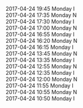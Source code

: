 2017-04-24 19:45 Monday  I  
2017-04-24 17:35 Monday  N  
2017-04-24 17:30 Monday  I  
2017-04-24 17:00 Monday  N  
2017-04-24 16:55 Monday  I  
2017-04-24 16:20 Monday  N  
2017-04-24 16:15 Monday  I  
2017-04-24 13:45 Monday  N  
2017-04-24 13:35 Monday  I  
2017-04-24 12:55 Monday  N  
2017-04-24 12:35 Monday  I  
2017-04-24 12:00 Monday  N  
2017-04-24 11:55 Monday  I  
2017-04-24 10:55 Monday  N  
2017-04-24 10:50 Monday  I  
